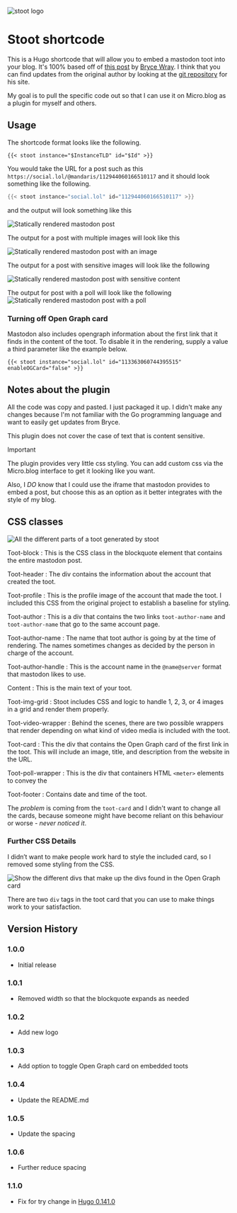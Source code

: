 ![stoot logo](documentation/logo.png)

# Stoot shortcode

This is a Hugo shortcode that will allow you to embed a mastodon toot into your blog. It's 100% based off of [this post](https://www.brycewray.com/posts/2022/06/static-mastodon-toots-hugo/) by [Bryce Wray](https://www.brycewray.com). I think that you can find updates from the original author by looking at the [git repository](https://github.com/brycewray/hugo-site) for his site. 

My goal is to pull the specific code out so that I can use it on Micro.blog as a plugin for myself and others.

## Usage

The shortcode format looks like the following.

```
{{< stoot instance="$InstanceTLD" id="$Id" >}}
```

You would take the URL for a post such as this `https://social.lol/@mandaris/112944060166510117` and it should look something like the following.

```go
{{< stoot instance="social.lol" id="112944060166510117" >}}
```

and the output will look something like this

![Statically rendered mastodon post](documentation/stoot-basic.png)

The output for a post with multiple images will look like this

![Statically rendered mastodon post with an image](documentation/stoot-multiple-images.png)

The output for a post with sensitive images will look like the following

![Statically rendered mastodon post with sensitive content](documentation/stoot-sensitive-images.png)

The output for post with a poll will look like the following
![Statically rendered mastodon post with a poll](documentation/stoot-poll.png)

### Turning off Open Graph card

Mastodon also includes opengraph information about the first link that it finds in the content of the toot. To disable it in the rendering, supply a value a third parameter like the example below.

```go-html-template
{{< stoot instance="social.lol" id="113363060744395515" enableOGCard="false" >}}
```

## Notes about the plugin

All the code was copy and pasted. I just packaged it up. I didn't make any changes because I'm not familiar with the Go programming language and want to easily get updates from Bryce.

This plugin does not cover the case of text that is content sensitive. 

> [!IMPORTANT]
> The plugin provides very little css styling. You can add custom css via the Micro.blog interface to get it looking like you want.

Also, I _DO_ know that I could use the iframe that mastodon provides to embed a post, but choose this as an option as it better integrates with the style of my blog.


## CSS classes
<img src="https://mandarismoore.com/uploads/2024/toot-block-visual.png" alt="All the different parts of a toot generated by stoot" >

Toot-block
: This is the CSS class in the blockquote element that contains the entire mastodon post. 

Toot-header
: The div contains the information about the account that created the toot.

Toot-profile
: This is the profile image of the account that made the toot. I included this CSS from the original project to establish a baseline for styling.

Toot-author
: This is a div that contains the two links `toot-author-name` and `toot-author-name` that go to the same account page.

Toot-author-name
: The name that toot author is going by at the time of rendering. The names sometimes changes as decided by the person in charge of the account.

Toot-author-handle
: This is the account name in the `@name@server` format that mastodon likes to use.

Content
: This is the main text of your toot. 

Toot-img-grid
: Stoot includes CSS and logic to handle 1, 2, 3, or 4 images in a grid and render them properly.

Toot-video-wrapper
: Behind the scenes, there are two possible wrappers that render depending on what kind of video media is included with the toot. 

Toot-card
: This the div that contains the Open Graph card of the first link in the toot. This will include an image, title, and description from the website in the URL. 

Toot-poll-wrapper
: This is the div that containers HTML `<meter>` elements to convey the 

Toot-footer
: Contains date and time of the toot.

The <i>problem</i> is coming from the `toot-card` and I didn't want to change all the cards, because someone might have become reliant on this behaviour or worse - <em>never noticed it</em>.


### Further CSS Details
I didn’t want to make people work hard to style the included card, so I removed some styling from the CSS.

<img src="https://mandarismoore.com/uploads/2024/toot-block-visual-card.png" alt="Show the different divs that make up the divs found in the Open Graph card">

There are two `div` tags in the toot card that you can use to make things work to your satisfaction. 


## Version History

### 1.0.0

* Initial release

### 1.0.1

* Removed width so that the blockquote expands as needed

### 1.0.2

* Add new logo

### 1.0.3

* Add option to toggle Open Graph card on embedded toots

### 1.0.4

* Update the README.md

### 1.0.5

* Update the spacing

### 1.0.6

* Further reduce spacing

### 1.1.0

* Fix for try change in [Hugo 0.141.0](https://github.com/gohugoio/hugo/releases/tag/v0.141.0)
